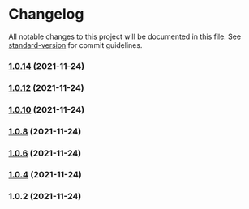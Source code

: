 # Changelog

All notable changes to this project will be documented in this file. See [standard-version](https://github.com/conventional-changelog/standard-version) for commit guidelines.

### [1.0.14](https://github.com/Koatty/koatty_proto/compare/v1.0.12...v1.0.14) (2021-11-24)

### [1.0.12](https://github.com/Koatty/koatty_proto/compare/v1.0.10...v1.0.12) (2021-11-24)

### [1.0.10](https://github.com/Koatty/koatty_proto/compare/v1.0.8...v1.0.10) (2021-11-24)

### [1.0.8](https://github.com/Koatty/koatty_proto/compare/v1.0.6...v1.0.8) (2021-11-24)

### [1.0.6](https://github.com/Koatty/koatty_proto/compare/v1.0.4...v1.0.6) (2021-11-24)

### [1.0.4](https://github.com/Koatty/koatty_proto/compare/v1.0.2...v1.0.4) (2021-11-24)

### 1.0.2 (2021-11-24)
